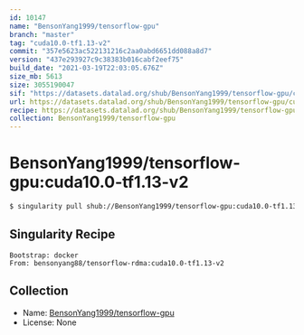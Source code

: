 ```yaml
---
id: 10147
name: "BensonYang1999/tensorflow-gpu"
branch: "master"
tag: "cuda10.0-tf1.13-v2"
commit: "357e5623ac522131216c2aa0abd6651dd088a8d7"
version: "437e293927c9c38383b016cabf2eef75"
build_date: "2021-03-19T22:03:05.676Z"
size_mb: 5613
size: 3055190047
sif: "https://datasets.datalad.org/shub/BensonYang1999/tensorflow-gpu/cuda10.0-tf1.13-v2/2021-03-19-357e5623-437e2939/437e293927c9c38383b016cabf2eef75.simg"
url: https://datasets.datalad.org/shub/BensonYang1999/tensorflow-gpu/cuda10.0-tf1.13-v2/2021-03-19-357e5623-437e2939/
recipe: https://datasets.datalad.org/shub/BensonYang1999/tensorflow-gpu/cuda10.0-tf1.13-v2/2021-03-19-357e5623-437e2939/Singularity
collection: BensonYang1999/tensorflow-gpu
---
```


# BensonYang1999/tensorflow-gpu:cuda10.0-tf1.13-v2

```bash
$ singularity pull shub://BensonYang1999/tensorflow-gpu:cuda10.0-tf1.13-v2
```

## Singularity Recipe

```singularity
Bootstrap: docker
From: bensonyang88/tensorflow-rdma:cuda10.0-tf1.13-v2
```

## Collection

 - Name: [BensonYang1999/tensorflow-gpu](https://github.com/BensonYang1999/tensorflow-gpu)
 - License: None

